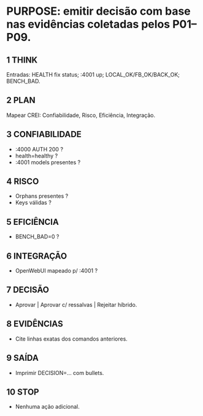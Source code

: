 # PURPOSE: emitir decisão com base nas evidências coletadas pelos P01–P09.

## 1 THINK
Entradas: HEALTH fix status; :4001 up; LOCAL_OK/FB_OK/BACK_OK; BENCH_BAD.

## 2 PLAN
Mapear CREI: Confiabilidade, Risco, Eficiência, Integração.

## 3 CONFIABILIDADE
- :4000 AUTH 200 ?
- health=healthy ?
- :4001 models presentes ?

## 4 RISCO
- Orphans presentes ?
- Keys válidas ?

## 5 EFICIÊNCIA
- BENCH_BAD=0 ?

## 6 INTEGRAÇÃO
- OpenWebUI mapeado p/ :4001 ?

## 7 DECISÃO
- Aprovar | Aprovar c/ ressalvas | Rejeitar híbrido.

## 8 EVIDÊNCIAS
- Cite linhas exatas dos comandos anteriores.

## 9 SAÍDA
- Imprimir DECISION=... com bullets.

## 10 STOP
- Nenhuma ação adicional.

